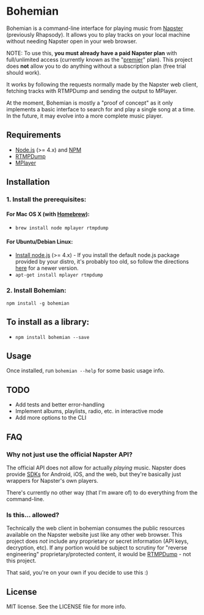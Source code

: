 # Bohemian

Bohemian is a command-line interface for playing music from [Napster](http://us.napster.com/) (previously Rhapsody). It allows you to play tracks on your local machine without needing Napster open in your web browser.

NOTE: To use this, **you must already have a paid Napster plan** with full/unlimited access (currently known as the "[premier](http://us.napster.com/pricing)" plan). This project does **not** allow you to do anything without a subscription plan (free trial should work).

It works by following the requests normally made by the Napster web client, fetching tracks with RTMPDump and sending the output to MPlayer.

At the moment, Bohemian is mostly a "proof of concept" as it only implements a basic interface to search for and play a single song at a time. In the future, it may evolve into a more complete music player.


## Requirements

- [Node.js](https://nodejs.org/) (>= 4.x) and [NPM](https://www.npmjs.com/)
- [RTMPDump](https://rtmpdump.mplayerhq.hu/)
- [MPlayer](http://www.mplayerhq.hu/)

## Installation

### 1. Install the prerequisites:

#### For Mac OS X (with [Homebrew](http://brew.sh/)):
- `brew install node mplayer rtmpdump`

#### For Ubuntu/Debian Linux:

- [Install node.js](https://nodejs.org/en/download/package-manager/#debian-and-ubuntu-based-linux-distributions) (>= 4.x) - If you install the default node.js package provided by your distro, it's probably too old, so follow the directions [here](https://nodejs.org/en/download/package-manager/#debian-and-ubuntu-based-linux-distributions) for a newer version.
- `apt-get install mplayer rtmpdump`

### 2. Install Bohemian:

`npm install -g bohemian`


## To install as a library:

- `npm install bohemian --save`


## Usage

Once installed, run `bohemian --help` for some basic usage info.

## TODO

- Add tests and better error-handling
- Implement albums, playlists, radio, etc. in interactive mode
- Add more options to the CLI


## FAQ

### Why not just use the official Napster API?

The official API does not allow for actually *playing* music. Napster does provide [SDKs](https://developer.napster.com/sdks) for Android, iOS, and the web, but they're basically just wrappers for Napster's own players.

There's currently no other way (that I'm aware of) to do everything from the command-line.

### Is this... allowed?

Technically the web client in bohemian consumes the public resources available on the Napster website just like any other web browser. This project does *not* include any proprietary or secret information (API keys, decryption, etc). If any portion would be subject to scrutiny for "reverse engineering" proprietary/protected content, it would be [RTMPDump](https://rtmpdump.mplayerhq.hu/) - not this project.

That said, you're on your own if you decide to use this :)


## License

MIT license. See the LICENSE file for more info.
